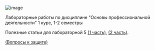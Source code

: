 ![image](https://user-images.githubusercontent.com/72685907/228786074-e48db205-2ba1-4dce-9838-b302e4dcd9bb.png)

Лабораторные работы по дисциплине "Основы профессиональной деятельности" 1 курс, 1-2 семестры

Полезные статьи для лабораторной 5 [(1 часть)](https://vk.com/@p3113-ya-vvodil-menya-vyvodili-ili-manual-k-5-laboratornoi-po-opd), [(2 часть)](https://vk.com/@p3113-bnopnya-vhruk-ili-manual-k-5-laboratornoi-po-opd-2-chast).

[(Вопросы к защите)](https://se.ifmo.ru/~ninomt/questions.html)
